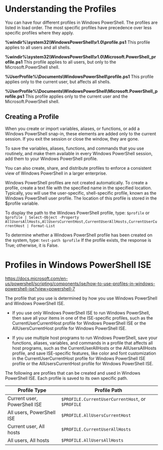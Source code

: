 # Understanding the Profiles

You can have four different profiles in Windows PowerShell. The profiles are listed in load order. The most specific
profiles have precedence over less specific profiles where they apply.

**%windir%\system32\WindowsPowerShell\v1.0\profile.ps1**
This profile applies to all users and all shells.

**%windir%\system32\WindowsPowerShell\v1.0\Microsoft.PowerShell_profile.ps1**
This profile applies to all users, but only to the Microsoft.PowerShell shell.

**%UserProfile%\Documents\WindowsPowerShell\profile.ps1**
This profile applies only to the current user, but affects all shells.

**%UserProfile%\Documents\WindowsPowerShell\Microsoft.PowerShell_profile.ps1**
This profile applies only to the current user and the Microsoft.PowerShell shell.


## Creating a Profile

When you create or import variables, aliases, or functions, or add a Windows PowerShell snap-in, these elements are added
only to the current session. If you exit the session or close the window, they are gone.

To save the variables, aliases, functions, and commands that you use routinely, and make them available in every Windows
PowerShell session, add them to your Windows PowerShell profile.

You can also create, share, and distribute profiles to enforce a consistent view of Windows PowerShell in a larger enterprise.

Windows PowerShell profiles are not created automatically. To create a profile, create a text file with the specified name
in the specified location. Typically, you will use the user-specific, shell-specific profile, known as the Windows PowerShell
user profile. The location of this profile is stored in the $profile variable.

To display the path to the Windows PowerShell profile, type:
`$profile`
or
`$profile | Select-Object -Property AllUsersAllHosts,AllUsersCurrentHost,CurrentUserAllHosts,CurrentUserCurrentHost | Format-List`

To determine whether a Windows PowerShell profile has been created on the system, type:
`test-path $profile`
If the profile exists, the response is True; otherwise, it is False.

# Profiles in Windows PowerShell ISE

https://docs.microsoft.com/en-us/powershell/scripting/components/ise/how-to-use-profiles-in-windows-powershell-ise?view=powershell-7

The profile that you use is determined by how you use Windows PowerShell and Windows PowerShell ISE.

* If you use only Windows PowerShell ISE to run Windows PowerShell, then save all your items in one of the ISE-specific profiles, such as the CurrentUserCurrentHost profile for Windows PowerShell ISE or the AllUsersCurrentHost profile for Windows PowerShell ISE.

* If you use multiple host programs to run Windows PowerShell, save your functions, aliases, variables, and commands in a profile that affects all host programs, such as the CurrentUserAllHosts or the AllUsersAllHosts profile, and save ISE-specific features, like color and font customization in the CurrentUserCurrentHost profile for Windows PowerShell ISE profile or the AllUsersCurrentHost profile for Windows PowerShell ISE.

The following are profiles that can be created and used in Windows PowerShell ISE. Each profile is saved to its own specific path.

Profile Type | Profile Path
--- | ---
Current user, PowerShell ISE | `$PROFILE.CurrentUserCurrentHost`, or `$PROFILE`
All users, PowerShell ISE | `$PROFILE.AllUsersCurrentHost`
Current user, All hosts | `$PROFILE.CurrentUserAllHosts`
All users, All hosts | `$PROFILE.AllUsersAllHosts`
